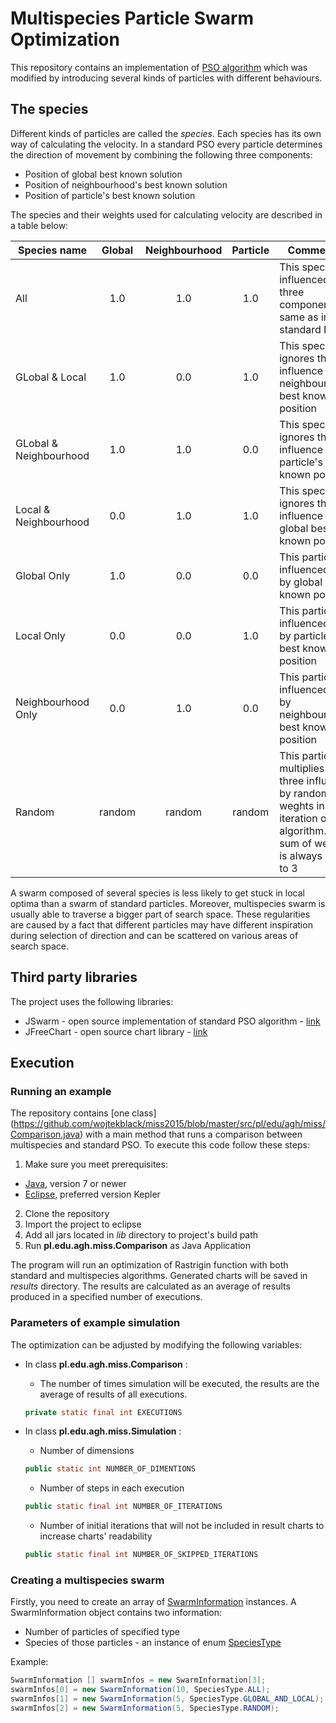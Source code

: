 # Multispecies Particle Swarm Optimization
This repository contains an implementation of [PSO algorithm](https://en.wikipedia.org/wiki/Particle_swarm_optimization) which was modified by introducing several kinds of particles with different behaviours.

## The species
Different kinds of particles are called the *species*. Each species has its own way of calculating the velocity. In a standard PSO every particle determines the direction of movement by combining the following three components:
- Position of global best known solution
- Position of neighbourhood's best known solution
- Position of particle's best known solution

The species and their weights used for calculating velocity are described in a table below:

| Species name | Global | Neighbourhood | Particle | Commentary |
| ------------ | :----: | :-----------: | :------: | ---------- |
| All | 1.0 | 1.0 | 1.0 | This species is influenced by all three components, the same as in the standard PSO |
| GLobal & Local | 1.0 | 0.0 | 1.0 | This species ignores the influence of neighbourhood's best known position |
| GLobal & Neighbourhood | 1.0 | 1.0 | 0.0 | This species ignores the influence of particle's best known position |
| Local & Neighbourhood | 0.0 | 1.0 | 1.0 | This species ignores the influence of global best known position |
| Global Only | 1.0 | 0.0 | 0.0 | This particle is influenced only by global best known position |
| Local Only | 0.0 | 0.0 | 1.0 | This particle is influenced only by particle's best known position |
| Neighbourhood Only | 0.0 | 1.0 | 0.0 | This particle is influenced only by neighbourhood's best known position |
| Random | random | random | random | This particle multiplies all three influences by random weghts in every iteration of the algorithm. The sum of weights is always equal to 3 |

A swarm composed of several species is less likely to get stuck in local optima than a swarm of standard particles. Moreover, multispecies swarm is usually able to traverse a bigger part of search space. These regularities are caused by a fact that different particles may have different inspiration during selection of direction and can be scattered on various areas of search space.

## Third party libraries
The project uses the following libraries:
* JSwarm - open source implementation of standard PSO algorithm - [link](http://jswarm-pso.sourceforge.net/)
* JFreeChart - open source chart library - [link](http://www.jfree.org/jfreechart/)

## Execution

### Running an example
The repository contains [one class] (https://github.com/wojtekblack/miss2015/blob/master/src/pl/edu/agh/miss/Comparison.java) with a main method that runs a comparison between multispecies and standard PSO. To execute this code follow these steps:

1. Make sure you meet prerequisites:
  * [Java](https://www.java.com), version 7 or newer
  * [Eclipse](https://eclipse.org/), preferred version Kepler
2. Clone the repository
3. Import the project to eclipse
4. Add all jars located in *lib* directory to project's build path
5. Run **pl.edu.agh.miss.Comparison** as Java Application

The program will run an optimization of Rastrigin function with both standard and multispecies algorithms. Generated charts will be saved in *results* directory. The results are calculated as an average of results produced in a specified number of executions. 

### Parameters of example simulation
The optimization can be adjusted by modifying the following variables:

* In class **pl.edu.agh.miss.Comparison** :
 
  * The number of times simulation will be executed, the results are the average of results of all executions.
  ```java
  private static final int EXECUTIONS 
  ```
* In class **pl.edu.agh.miss.Simulation** :

  * Number of dimensions
  ```java
  public static int NUMBER_OF_DIMENTIONS
  ```
  * Number of steps in each execution
  ```java
  public static final int NUMBER_OF_ITERATIONS
  ```
  * Number of initial iterations that will not be included in result charts to increase charts' readability
  ```java
  public static final int NUMBER_OF_SKIPPED_ITERATIONS
  ```


### Creating a multispecies swarm
Firstly, you need to create an array of [SwarmInformation](src/pl/edu/agh/miss/swarm/SwarmInformation.java) instances. A SwarmInformation object contains two information: 

* Number of particles of specified type
* Species of those particles - an instance of enum [SpeciesType](src/pl/edu/agh/miss/particle/species/SpeciesType.java)

Example:
```java
SwarmInformation [] swarmInfos = new SwarmInformation[3];
swarmInfos[0] = new SwarmInformation(10, SpeciesType.ALL);
swarmInfos[1] = new SwarmInformation(5, SpeciesType.GLOBAL_AND_LOCAL);
swarmInfos[2] = new SwarmInformation(5, SpeciesType.RANDOM);
```
